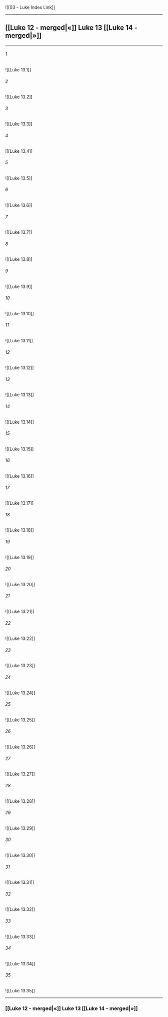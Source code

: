 ![[03 - Luke Index Link]]

---
##  [[Luke 12 - merged|«]] Luke 13 [[Luke 14 - merged|»]]

---

###### 1
![[Luke 13.1]] 

###### 2
![[Luke 13.2]] 

###### 3
![[Luke 13.3]] 

###### 4
![[Luke 13.4]]

###### 5 
![[Luke 13.5]] 

###### 6
![[Luke 13.6]] 

###### 7
![[Luke 13.7]] 

###### 8
![[Luke 13.8]] 

###### 9
![[Luke 13.9]] 

###### 10
![[Luke 13.10]] 

###### 11
![[Luke 13.11]] 

###### 12
![[Luke 13.12]]

###### 13
![[Luke 13.13]] 

###### 14
![[Luke 13.14]] 

###### 15
![[Luke 13.15]]

###### 16
![[Luke 13.16]] 

###### 17
![[Luke 13.17]]

###### 18
![[Luke 13.18]] 

###### 19
![[Luke 13.19]] 

###### 20
![[Luke 13.20]]

###### 21
![[Luke 13.21]] 

###### 22
![[Luke 13.22]] 

###### 23
![[Luke 13.23]]

###### 24
![[Luke 13.24]] 

###### 25
![[Luke 13.25]]

###### 26
![[Luke 13.26]] 

###### 27
![[Luke 13.27]] 

###### 28
![[Luke 13.28]]

###### 29
![[Luke 13.29]] 

###### 30
![[Luke 13.30]] 

###### 31
![[Luke 13.31]] 

###### 32
![[Luke 13.32]] 

###### 33
![[Luke 13.33]]

###### 34
![[Luke 13.34]] 

###### 35
![[Luke 13.35]]


---
###  [[Luke 12 - merged|«]] Luke 13 [[Luke 14 - merged|»]]